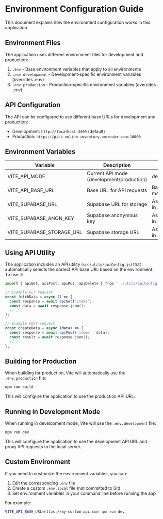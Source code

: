 # Environment Configuration Guide

This document explains how the environment configuration works in this application.

## Environment Files

The application uses different environment files for development and production:

1. `.env` - Base environment variables that apply to all environments
2. `.env.development` - Development-specific environment variables (overrides .env)
3. `.env.production` - Production-specific environment variables (overrides .env)

## API Configuration

The API can be configured to use different base URLs for development and production:

- Development: `http://localhost:3000` (default)
- Production: `https://picc-online-inventory.onrender.com:10000`

## Environment Variables

| Variable | Description | Default |
|----------|-------------|---------|
| VITE_API_MODE | Current API mode (development/production) | development |
| VITE_API_BASE_URL | Base URL for API requests | Based on mode |
| VITE_SUPABASE_URL | Supabase URL for storage | As defined in .env |
| VITE_SUPABASE_ANON_KEY | Supabase anonymous key | As defined in .env |
| VITE_SUPABASE_STORAGE_URL | Supabase storage URL | As defined in .env |

## Using API Utility

The application includes an API utility (`src/utils/apiConfig.js`) that automatically selects the correct API base URL based on the environment. To use it:

```js
import { apiGet, apiPost, apiPut, apiDelete } from '../utils/apiConfig';

// Example GET request
const fetchData = async () => {
  const response = await apiGet('items');
  const data = await response.json();
  // ...
};

// Example POST request
const createData = async (data) => {
  const response = await apiPost('items', data);
  const result = await response.json();
  // ...
};
```

## Building for Production

When building for production, Vite will automatically use the `.env.production` file:

```bash
npm run build
```

This will configure the application to use the production API URL.

## Running in Development Mode

When running in development mode, Vite will use the `.env.development` file:

```bash
npm run dev
```

This will configure the application to use the development API URL and proxy API requests to the local server.

## Custom Environment

If you need to customize the environment variables, you can:

1. Edit the corresponding `.env` file
2. Create a custom `.env.local` file (not committed to Git)
3. Set environment variables in your command line before running the app

For example:

```bash
VITE_API_BASE_URL=https://my-custom-api.com npm run dev
``` 